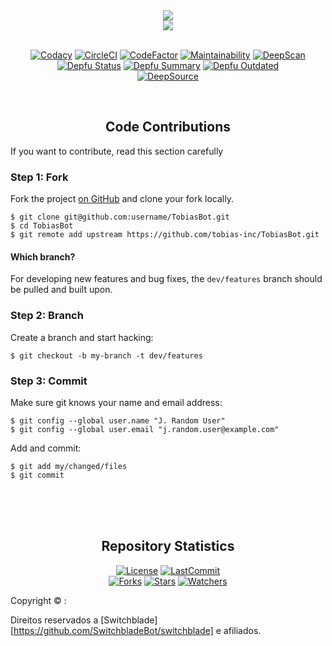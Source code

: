 <div align="center">
<img src="https://i.imgur.com/enqUpJi.png"><br>
<img src="https://i.imgur.com/IWpjHZ9.png"><br>
<br>
</div>

<div align="center">

[![Codacy][codacy-badge]][codacy-url]
[![CircleCI][circleci-badge]][circleci-url]
[![CodeFactor][codefactor-badge]][codefactor-url]
[![Maintainability][maintainability-badge]][maintainability-url]
[![DeepScan][deepscan-badge]][deepscan-url]<br>
[![Depfu Status][depfu-first-badge]][depfu-first-url]
[![Depfu Summary][depfu-att-badge]][depfu-att-url]
[![Depfu Outdated][depfu-updates-badge]][depfu-updates-url]<br>
[![DeepSource][deepsource-badge]][deepsource-url]

<br>
</div>

<h2 align="center">Code Contributions</h2>

If you want to contribute, read this section carefully

<h3>Step 1: Fork</h3>

Fork the project [on GitHub][rep-github-url] and clone your fork
locally.

```text
$ git clone git@github.com:username/TobiasBot.git
$ cd TobiasBot
$ git remote add upstream https://github.com/tobias-inc/TobiasBot.git
```

<h4>Which branch?</h4>

For developing new features and bug fixes, the `dev/features` branch should be pulled
and built upon.

<h3>Step 2: Branch</h3>

Create a branch and start hacking:

```text
$ git checkout -b my-branch -t dev/features
```

<h3>Step 3: Commit</h3>

Make sure git knows your name and email address:

```text
$ git config --global user.name "J. Random User"
$ git config --global user.email "j.random.user@example.com"
```

Add and commit:

```text
$ git add my/changed/files
$ git commit
```

<br>
<br>
<br>

<h2 align="center">Repository Statistics</h2>

<div align="center">

[![License][license-badge]][license-url]
[![LastCommit][lastcommit-badge]][lastcommit-url]<br>
[![Forks][forks-badge]][forks-url]
[![Stars][stars-badge]][stars-url]
[![Watchers][watchers-badge]][watchers-url]

</div>

[codacy-badge]: https://api.codacy.com/project/badge/Grade/6eed0a4c464f4b48b51d3c7e9ee398b8
[codacy-url]: https://www.codacy.com/gh/tobias-inc/TobiasBot?utm_source=github.com&amp;utm_medium=referral&amp;utm_content=tobias-inc/TobiasBot&amp;utm_campaign=Badge_Grade
[circleci-badge]: https://img.shields.io/circleci/build/github/tobias-inc/TobiasBot/master.svg?logo=circleci
[circleci-url]: https://circleci.com/gh/tobias-inc/TobiasBot
[codefactor-badge]: https://www.codefactor.io/repository/github/tobias-inc/tobiasbot/badge
[codefactor-url]: https://www.codefactor.io/repository/github/tobias-inc/tobiasbot
[maintainability-badge]: https://api.codeclimate.com/v1/badges/5318bcd049011e8f52f7/maintainability
[maintainability-url]: https://codeclimate.com/github/tobias-inc/TobiasBot/maintainability
[deepscan-badge]: https://deepscan.io/api/teams/8362/projects/10512/branches/147323/badge/grade.svg
[deepscan-url]: https://deepscan.io/dashboard#view=project&tid=8362&pid=10512&bid=147323
[depfu-first-badge]: https://badges.depfu.com/badges/a2e6164631bd93b427015a48c5f16b5c/status.svg
[depfu-first-url]: https://depfu.com
[depfu-att-badge]: https://badges.depfu.com/badges/a2e6164631bd93b427015a48c5f16b5c/overview.svg
[depfu-att-url]: https://depfu.com/github/tobias-inc/TobiasBot?project_id=10620
[depfu-updates-badge]: https://badges.depfu.com/badges/a2e6164631bd93b427015a48c5f16b5c/count.svg
[depfu-updates-url]: https://depfu.com/github/tobias-inc/TobiasBot?project_id=10620
[deepsource-badge]: https://static.deepsource.io/deepsource-badge-light-mini.svg
[deepsource-url]: https://deepsource.io/gh/tobias-inc/TobiasBot/?ref=repository-badge
[license-badge]: https://img.shields.io/github/license/tobias-inc/TobiasBot?label=LICENSE&style=flat-square
[license-url]: https://github.com/tobias-inc/TobiasBot
[lastcommit-badge]: https://img.shields.io/github/last-commit/tobias-inc/TobiasBot?label=LAST%20COMMIT&style=flat-square
[lastcommit-url]: https://github.com/tobias-inc/TobiasBot/commits
[forks-badge]: https://img.shields.io/github/forks/tobias-inc/TobiasBot?label=FORKS&style=social
[forks-url]: https://github.com/tobias-inc/TobiasBot/network/members
[stars-badge]: https://img.shields.io/github/stars/tobias-inc/TobiasBot?style=social
[stars-url]: https://github.com/tobias-inc/TobiasBot/stargazers
[watchers-badge]: https://img.shields.io/github/watchers/tobias-inc/TobiasBot?label=WATCHERS&style=social
[watchers-url]: https://github.com/tobias-inc/TobiasBot/watchers
[rep-github-url]: https://github.com/tobias-inc/TobiasBot/

Copyright © :


Direitos reservados a [Switchblade][https://github.com/SwitchbladeBot/switchblade] e afiliados.

